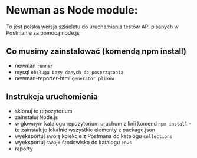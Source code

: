 # Newman as Node module:

To jest polska wersja szkieletu do uruchamiania testów API pisanych w Postmanie za pomocą node.js

## Co musimy zainstalować (komendą npm install)
* newman `runner`
* mysql `obsługa bazy danych do posprzątania`
* newman-reporter-html `generator plików`

## Instrukcja uruchomienia
* sklonuj to repozytorium
* zainstaluj Node.js
* w głownym katalogu repozytorium uruchom z linii komend `npm install` - to zainstaluje lokalnie wszystkie elementy z package.json
* wyeksportuj swoją kolekcje z Postmana do katalogu `collections`
* wyeksportuj swoje środowisko do katalogu `envs`
* raporty 
